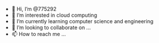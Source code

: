- 👋 Hi, I’m @775292
- 👀 I’m interested in cloud computing 
- 🌱 I’m currently learning computer science and engineering 
- 💞️ I’m looking to collaborate on ...
- 📫 How to reach me ...

<!---
775292/775292 is a ✨ special ✨ repository because its `README.md` (this file) appears on your GitHub profile.
You can click the Preview link to take a look at your changes.
--->
